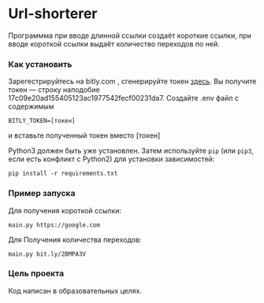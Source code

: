 # Url-shorterer

Программма при вводе длинной ссылки создаёт короткие ссылки, при вводе короткой ссылки выдаёт количество переходов по ней.

### Как установить

Зарегестрируйтесь на bitly.com , сгенерируйте токен [здесь](https://bitly.com/a/oauth_apps).
Вы получите токен — строку наподобие 17c09e20ad155405123ac1977542fecf00231da7.
Создайте .env файл с содержимым
```
BITLY_TOKEN=[токен]
```
и вставьте полученный токен вместо [токен]

Python3 должен быть уже установлен. 
Затем используйте `pip` (или `pip3`, если есть конфликт с Python2) для установки зависимостей:
```
pip install -r requirements.txt
```

### Пример запуска

Для получения короткой ссылки:
```
main.py https://google.com
```
Для Получения количества переходов:
```
main.py bit.ly/2BMPA3V
```

### Цель проекта

Код написан в образовательных целях.
